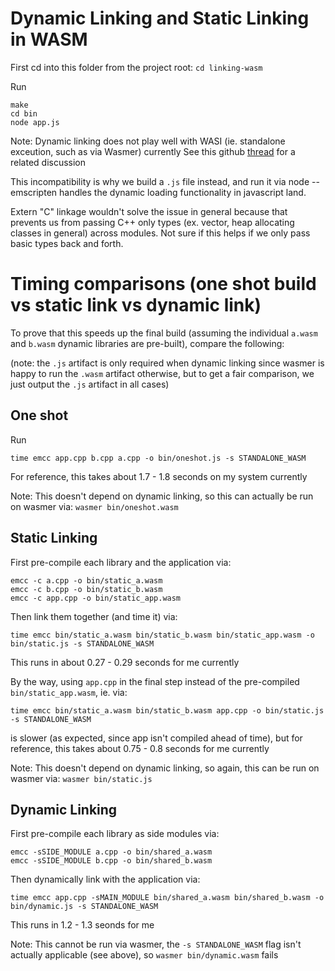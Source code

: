 # Dynamic Linking and Static Linking in WASM
First cd into this folder from the project root: `cd linking-wasm`

Run
```
make
cd bin
node app.js
```

Note: Dynamic linking does not play well with WASI (ie. standalone exceution, such as via Wasmer) currently
See this github [thread](https://github.com/WebAssembly/wasi-sdk/issues/332#issuecomment-1711245468) for a related discussion

This incompatibility is why we build a `.js` file instead, and run it via node -- emscripten handles the dynamic loading functionality in javascript land.

Extern "C" linkage wouldn't solve the issue in general because that prevents us from passing C++ only types (ex. vector, heap allocating classes in general) across modules. Not sure if this helps if we only pass basic types back and forth.

# Timing comparisons (one shot build vs static link vs dynamic link)

To prove that this speeds up the final build (assuming the individual `a.wasm` and `b.wasm` dynamic libraries are pre-built), compare the following:

(note: the `.js` artifact is only required when dynamic linking since wasmer is happy to run the `.wasm` artifact otherwise, but to get a fair comparison, we just output the `.js` artifact in all cases)

## One shot

Run
```
time emcc app.cpp b.cpp a.cpp -o bin/oneshot.js -s STANDALONE_WASM
```
For reference, this takes about 1.7 - 1.8 seconds on my system currently

Note: This doesn't depend on dynamic linking, so this can actually be run on wasmer via: `wasmer bin/oneshot.wasm`


## Static Linking

First pre-compile each library and the application via:
```
emcc -c a.cpp -o bin/static_a.wasm
emcc -c b.cpp -o bin/static_b.wasm
emcc -c app.cpp -o bin/static_app.wasm
```

Then link them together (and time it) via:
```
time emcc bin/static_a.wasm bin/static_b.wasm bin/static_app.wasm -o bin/static.js -s STANDALONE_WASM
```
This runs in about 0.27 - 0.29 seconds for me currently

By the way, using `app.cpp` in the final step instead of the pre-compiled `bin/static_app.wasm`, ie. via:
```
time emcc bin/static_a.wasm bin/static_b.wasm app.cpp -o bin/static.js -s STANDALONE_WASM
```
is slower (as expected, since app isn't compiled ahead of time), but for reference, this takes about 0.75 - 0.8 seconds for me currently

Note: This doesn't depend on dynamic linking, so again, this can be run on wasmer via: `wasmer bin/static.js`

## Dynamic Linking

First pre-compile each library as side modules via:
```
emcc -sSIDE_MODULE a.cpp -o bin/shared_a.wasm
emcc -sSIDE_MODULE b.cpp -o bin/shared_b.wasm
```

Then dynamically link with the application via:
```
time emcc app.cpp -sMAIN_MODULE bin/shared_a.wasm bin/shared_b.wasm -o bin/dynamic.js -s STANDALONE_WASM
```
This runs in 1.2 - 1.3 seonds for me

Note: This cannot be run via wasmer, the `-s STANDALONE_WASM` flag isn't actually applicable (see above), so `wasmer bin/dynamic.wasm` fails